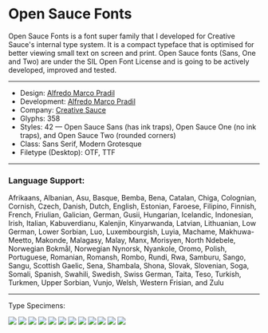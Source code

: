 # Open Sauce Fonts

Open Sauce Fonts is a font super family that I developed for Creative Sauce's internal type system. It is a compact typeface that is optimised for better viewing small text on screen and print. Open Sauce fonts (Sans, One and Two) are under the SIL Open Font License and is going to be actively developed, improved and tested.

---

- Design: [Alfredo Marco Pradil](https://www.behance.net/pradil)
- Development: [Alfredo Marco Pradil](https://www.behance.net/pradil)
- Company: [Creative Sauce](https://www.behance.net/creativesauceagency)
- Glyphs: 358
- Styles: 42 — Open Sauce Sans (has ink traps), Open Sauce One (no ink traps), and Open Sauce Two (rounded corners)
- Class: Sans Serif, Modern Grotesque
- Filetype (Desktop): OTF, TTF

---

### Language Support: 
Afrikaans, Albanian, Asu, Basque, Bemba, Bena, Catalan, Chiga, Colognian, Cornish, Czech, Danish, Dutch, English, Estonian, Faroese, Filipino, Finnish, French, Friulian, Galician, German, Gusii, Hungarian, Icelandic, Indonesian, Irish, Italian, Kabuverdianu, Kalenjin, Kinyarwanda, Latvian, Lithuanian, Low German, Lower Sorbian, Luo, Luxembourgish, Luyia, Machame, Makhuwa-Meetto, Makonde, Malagasy, Malay, Manx, Morisyen, North Ndebele, Norwegian Bokmål, Norwegian Nynorsk, Nyankole, Oromo, Polish, Portuguese, Romanian, Romansh, Rombo, Rundi, Rwa, Samburu, Sango, Sangu, Scottish Gaelic, Sena, Shambala, Shona, Slovak, Slovenian, Soga, Somali, Spanish, Swahili, Swedish, Swiss German, Taita, Teso, Turkish, Turkmen, Upper Sorbian, Vunjo, Welsh, Western Frisian, and Zulu

---

Type Specimens:

<img src="Images/OpenSauce_2.jpg">

<img src="Images/OpenSauce_3.jpg">

<img src="Images/OpenSauce_4.jpg">

<img src="Images/OpenSauce_5.jpg">

<img src="Images/OpenSauce_6.jpg">

<img src="Images/OpenSauce_7.jpg">

<img src="Images/OpenSauce_8.jpg">

<img src="Images/OpenSauce_9.jpg">

<img src="Images/OpenSauce_10.jpg">

<img src="Images/OpenSauce_11.jpg">

<img src="Images/OpenSauce_12.jpg">

<img src="Images/OpenSauce_13.jpg">
